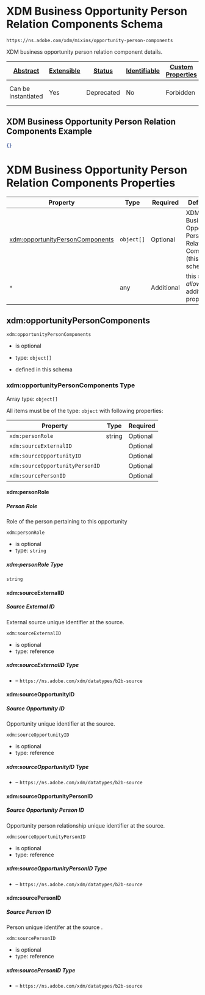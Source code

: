 
# XDM Business Opportunity Person Relation Components Schema

```
https://ns.adobe.com/xdm/mixins/opportunity-person-components
```

XDM business opportunity person relation component details.

| [Abstract](../../../abstract.md) | [Extensible](../../../extensions.md) | [Status](../../../status.md) | [Identifiable](../../../id.md) | [Custom Properties](../../../extensions.md) | [Additional Properties](../../../extensions.md) | Defined In |
|----------------------------------|--------------------------------------|------------------------------|--------------------------------|---------------------------------------------|-------------------------------------------------|------------|
| Can be instantiated | Yes | Deprecated | No | Forbidden | Permitted | [mixins/opportunity/opportunity-person-components.schema.json](mixins/opportunity/opportunity-person-components.schema.json) |

## XDM Business Opportunity Person Relation Components Example
```json
{}
```

# XDM Business Opportunity Person Relation Components Properties

| Property | Type | Required | Defined by |
|----------|------|----------|------------|
| [xdm:opportunityPersonComponents](#xdmopportunitypersoncomponents) | `object[]` | Optional | XDM Business Opportunity Person Relation Components (this schema) |
| `*` | any | Additional | this schema *allows* additional properties |

## xdm:opportunityPersonComponents


`xdm:opportunityPersonComponents`
* is optional
* type: `object[]`

* defined in this schema

### xdm:opportunityPersonComponents Type


Array type: `object[]`

All items must be of the type:
`object` with following properties:


| Property | Type | Required |
|----------|------|----------|
| `xdm:personRole`| string | Optional |
| `xdm:sourceExternalID`|  | Optional |
| `xdm:sourceOpportunityID`|  | Optional |
| `xdm:sourceOpportunityPersonID`|  | Optional |
| `xdm:sourcePersonID`|  | Optional |



#### xdm:personRole
##### Person Role

Role of the person pertaining to this opportunity

`xdm:personRole`
* is optional
* type: `string`

##### xdm:personRole Type


`string`








#### xdm:sourceExternalID
##### Source External ID

External source unique identifier at the source.

`xdm:sourceExternalID`
* is optional
* type: reference

##### xdm:sourceExternalID Type


* []() – `https://ns.adobe.com/xdm/datatypes/b2b-source`







#### xdm:sourceOpportunityID
##### Source Opportunity ID

Opportunity unique identifier at the source.

`xdm:sourceOpportunityID`
* is optional
* type: reference

##### xdm:sourceOpportunityID Type


* []() – `https://ns.adobe.com/xdm/datatypes/b2b-source`







#### xdm:sourceOpportunityPersonID
##### Source Opportunity Person ID

Opportunity person relationship unique identifier at the source.

`xdm:sourceOpportunityPersonID`
* is optional
* type: reference

##### xdm:sourceOpportunityPersonID Type


* []() – `https://ns.adobe.com/xdm/datatypes/b2b-source`







#### xdm:sourcePersonID
##### Source Person ID

Person unique identifer at the source .

`xdm:sourcePersonID`
* is optional
* type: reference

##### xdm:sourcePersonID Type


* []() – `https://ns.adobe.com/xdm/datatypes/b2b-source`











